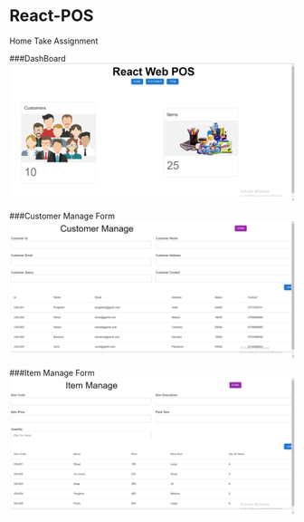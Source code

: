 # React-POS

Home Take Assignment

###DashBoard
![alt text](src/assets/img/Screenshot%20(210).png)

###Customer Manage Form
![alt text](src/assets/img/Screenshot%20(211).png)

###Item Manage Form
![alt text](src/assets/img/Screenshot%20(212).png)